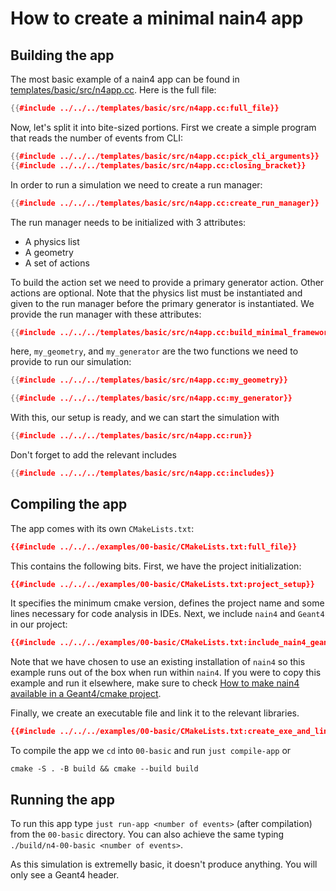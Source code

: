# How to create a minimal nain4 app

## Building the app

The most basic example of a nain4 app can be found in [templates/basic/src/n4app.cc](../../../templates/basic/src/n4app.cc). Here is the full file:

```c++
{{#include ../../../templates/basic/src/n4app.cc:full_file}}
```

Now, let's split it into bite-sized portions. First we create a simple program that reads the number of events from CLI:
```c++
{{#include ../../../templates/basic/src/n4app.cc:pick_cli_arguments}}
{{#include ../../../templates/basic/src/n4app.cc:closing_bracket}}
```

In order to run a simulation we need to create a run manager:
```c++
{{#include ../../../templates/basic/src/n4app.cc:create_run_manager}}
```

The run manager needs to be initialized with 3 attributes:
- A physics list
- A geometry
- A set of actions

To build the action set we need to provide a primary generator action. Other actions are optional.
Note that the physics list must be instantiated and given to the run manager before the primary generator is instantiated. We provide the run manager with these attributes:

```c++
{{#include ../../../templates/basic/src/n4app.cc:build_minimal_framework}}
```

here, `my_geometry`, and `my_generator` are the two functions we need to provide to run our simulation:

```c++
{{#include ../../../templates/basic/src/n4app.cc:my_geometry}}

{{#include ../../../templates/basic/src/n4app.cc:my_generator}}
```

With this, our setup is ready, and we can start the simulation with
```c++
{{#include ../../../templates/basic/src/n4app.cc:run}}
```

Don't forget to add the relevant includes
```c++
{{#include ../../../templates/basic/src/n4app.cc:includes}}
```

## Compiling the app

The app comes with its own `CMakeLists.txt`:

```cmake
{{#include ../../../examples/00-basic/CMakeLists.txt:full_file}}
```

This contains the following bits. First, we have the project initialization:

```cmake
{{#include ../../../examples/00-basic/CMakeLists.txt:project_setup}}
```

It specifies the minimum cmake version, defines the project name and some lines necessary for code analysis in IDEs.
Next, we include `nain4` and `Geant4` in our project:

```cmake
{{#include ../../../examples/00-basic/CMakeLists.txt:include_nain4_geant4}}
```

Note that we have chosen to use an existing installation of `nain4` so this example runs out of the box when run within `nain4`. If you were to copy this example and run it elsewhere, make sure to check [How to make nain4 available in a Geant4/cmake project](@book/how-to/enable-nain4-in-cmake).

Finally, we create an executable file and link it to the relevant libraries.

```cmake
{{#include ../../../examples/00-basic/CMakeLists.txt:create_exe_and_link}}
```

To compile the app we `cd` into `00-basic` and run `just compile-app` or
```
cmake -S . -B build && cmake --build build
```


## Running the app

To run this app type `just run-app <number of events>` (after compilation) from the `00-basic` directory. You can also achieve the same typing `./build/n4-00-basic <number of events>`.

As this simulation is extremelly basic, it doesn't produce anything. You will only see a Geant4 header.
